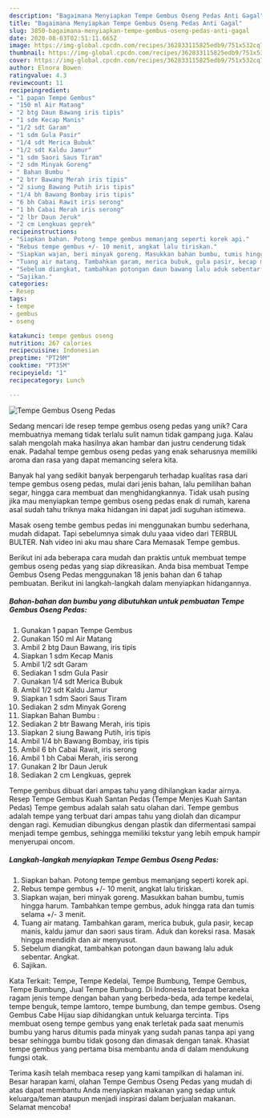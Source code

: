 ```yaml
---
description: "Bagaimana Menyiapkan Tempe Gembus Oseng Pedas Anti Gagal"
title: "Bagaimana Menyiapkan Tempe Gembus Oseng Pedas Anti Gagal"
slug: 3850-bagaimana-menyiapkan-tempe-gembus-oseng-pedas-anti-gagal
date: 2020-08-03T02:51:11.665Z
image: https://img-global.cpcdn.com/recipes/362833115825edb9/751x532cq70/tempe-gembus-oseng-pedas-foto-resep-utama.jpg
thumbnail: https://img-global.cpcdn.com/recipes/362833115825edb9/751x532cq70/tempe-gembus-oseng-pedas-foto-resep-utama.jpg
cover: https://img-global.cpcdn.com/recipes/362833115825edb9/751x532cq70/tempe-gembus-oseng-pedas-foto-resep-utama.jpg
author: Elnora Bowen
ratingvalue: 4.3
reviewcount: 11
recipeingredient:
- "1 papan Tempe Gembus"
- "150 ml Air Matang"
- "2 btg Daun Bawang iris tipis"
- "1 sdm Kecap Manis"
- "1/2 sdt Garam"
- "1 sdm Gula Pasir"
- "1/4 sdt Merica Bubuk"
- "1/2 sdt Kaldu Jamur"
- "1 sdm Saori Saus Tiram"
- "2 sdm Minyak Goreng"
- " Bahan Bumbu "
- "2 btr Bawang Merah iris tipis"
- "2 siung Bawang Putih iris tipis"
- "1/4 bh Bawang Bombay iris tipis"
- "6 bh Cabai Rawit iris serong"
- "1 bh Cabai Merah iris serong"
- "2 lbr Daun Jeruk"
- "2 cm Lengkuas geprek"
recipeinstructions:
- "Siapkan bahan. Potong tempe gembus memanjang seperti korek api."
- "Rebus tempe gembus +/- 10 menit, angkat lalu tiriskan."
- "Siapkan wajan, beri minyak goreng. Masukkan bahan bumbu, tumis hingga harum. Tambahkan tempe gembus, aduk hingga rata dan tumis selama +/- 3 menit."
- "Tuang air matang. Tambahkan garam, merica bubuk, gula pasir, kecap manis, kaldu jamur dan saori saus tiram. Aduk dan koreksi rasa. Masak hingga mendidih dan air menyusut."
- "Sebelum diangkat, tambahkan potongan daun bawang lalu aduk sebentar. Angkat."
- "Sajikan."
categories:
- Resep
tags:
- tempe
- gembus
- oseng

katakunci: tempe gembus oseng 
nutrition: 267 calories
recipecuisine: Indonesian
preptime: "PT29M"
cooktime: "PT35M"
recipeyield: "1"
recipecategory: Lunch

---
```



![Tempe Gembus Oseng Pedas](https://img-global.cpcdn.com/recipes/362833115825edb9/751x532cq70/tempe-gembus-oseng-pedas-foto-resep-utama.jpg)

Sedang mencari ide resep tempe gembus oseng pedas yang unik? Cara membuatnya memang tidak terlalu sulit namun tidak gampang juga. Kalau salah mengolah maka hasilnya akan hambar dan justru cenderung tidak enak. Padahal tempe gembus oseng pedas yang enak seharusnya memiliki aroma dan rasa yang dapat memancing selera kita.

Banyak hal yang sedikit banyak berpengaruh terhadap kualitas rasa dari tempe gembus oseng pedas, mulai dari jenis bahan, lalu pemilihan bahan segar, hingga cara membuat dan menghidangkannya. Tidak usah pusing jika mau menyiapkan tempe gembus oseng pedas enak di rumah, karena asal sudah tahu triknya maka hidangan ini dapat jadi suguhan istimewa.

Masak oseng tembe gembus pedas ini menggunakan bumbu sederhana, mudah didapat. Tapi sebelumnya simak dulu yaaa video dari TERBUL BULTER. Nah video ini aku mau share Cara Memasak Tempe gembus.


Berikut ini ada beberapa cara mudah dan praktis untuk membuat tempe gembus oseng pedas yang siap dikreasikan. Anda bisa membuat Tempe Gembus Oseng Pedas menggunakan 18 jenis bahan dan 6 tahap pembuatan. Berikut ini langkah-langkah dalam menyiapkan hidangannya.

<!--inarticleads1-->

##### Bahan-bahan dan bumbu yang dibutuhkan untuk pembuatan Tempe Gembus Oseng Pedas:

1. Gunakan 1 papan Tempe Gembus
1. Gunakan 150 ml Air Matang
1. Ambil 2 btg Daun Bawang, iris tipis
1. Siapkan 1 sdm Kecap Manis
1. Ambil 1/2 sdt Garam
1. Sediakan 1 sdm Gula Pasir
1. Gunakan 1/4 sdt Merica Bubuk
1. Ambil 1/2 sdt Kaldu Jamur
1. Siapkan 1 sdm Saori Saus Tiram
1. Sediakan 2 sdm Minyak Goreng
1. Siapkan  Bahan Bumbu :
1. Sediakan 2 btr Bawang Merah, iris tipis
1. Siapkan 2 siung Bawang Putih, iris tipis
1. Ambil 1/4 bh Bawang Bombay, iris tipis
1. Ambil 6 bh Cabai Rawit, iris serong
1. Ambil 1 bh Cabai Merah, iris serong
1. Gunakan 2 lbr Daun Jeruk
1. Sediakan 2 cm Lengkuas, geprek


Tempe gembus dibuat dari ampas tahu yang dihilangkan kadar airnya. Resep Tempe Gembus Kuah Santan Pedas (Tempe Menjes Kuah Santan Pedas) Tempe gembus adalah salah satu olahan dari. Tempe gembus adalah tempe yang terbuat dari ampas tahu yang diolah dan dicampur dengan ragi. Kemudian dibungkus dengan plastik dan difermentasi sampai menjadi tempe gembus, sehingga memiliki tekstur yang lebih empuk hampir menyerupai oncom. 

<!--inarticleads2-->

##### Langkah-langkah menyiapkan Tempe Gembus Oseng Pedas:

1. Siapkan bahan. Potong tempe gembus memanjang seperti korek api.
1. Rebus tempe gembus +/- 10 menit, angkat lalu tiriskan.
1. Siapkan wajan, beri minyak goreng. Masukkan bahan bumbu, tumis hingga harum. Tambahkan tempe gembus, aduk hingga rata dan tumis selama +/- 3 menit.
1. Tuang air matang. Tambahkan garam, merica bubuk, gula pasir, kecap manis, kaldu jamur dan saori saus tiram. Aduk dan koreksi rasa. Masak hingga mendidih dan air menyusut.
1. Sebelum diangkat, tambahkan potongan daun bawang lalu aduk sebentar. Angkat.
1. Sajikan.


Kata Terkait: Tempe, Tempe Kedelai, Tempe Bumbung, Tempe Gembus, Tempe Bumbung, Jual Tempe Bumbung. Di Indonesia terdapat beraneka ragam jenis tempe dengan bahan yang berbeda-beda, ada tempe kedelai, tempe benguk, tempe lamtoro, tempe bumbung, dan tempe gembus. Oseng Gembus Cabe Hijau siap dihidangkan untuk keluarga tercinta. Tips membuat oseng tempe gembus yang enak terletak pada saat menumis bumbu yang harus ditumis pada minyak yang sudah panas tanpa api yang besar sehingga bumbu tidak gosong dan dimasak dengan tanak. Khasiat tempe gembus yang pertama bisa membantu anda di dalam mendukung fungsi otak. 

Terima kasih telah membaca resep yang kami tampilkan di halaman ini. Besar harapan kami, olahan Tempe Gembus Oseng Pedas yang mudah di atas dapat membantu Anda menyiapkan makanan yang sedap untuk keluarga/teman ataupun menjadi inspirasi dalam berjualan makanan. Selamat mencoba!
